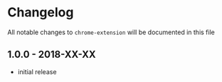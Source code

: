 # Changelog

All notable changes to `chrome-extension` will be documented in this file

## 1.0.0 - 2018-XX-XX

- initial release
